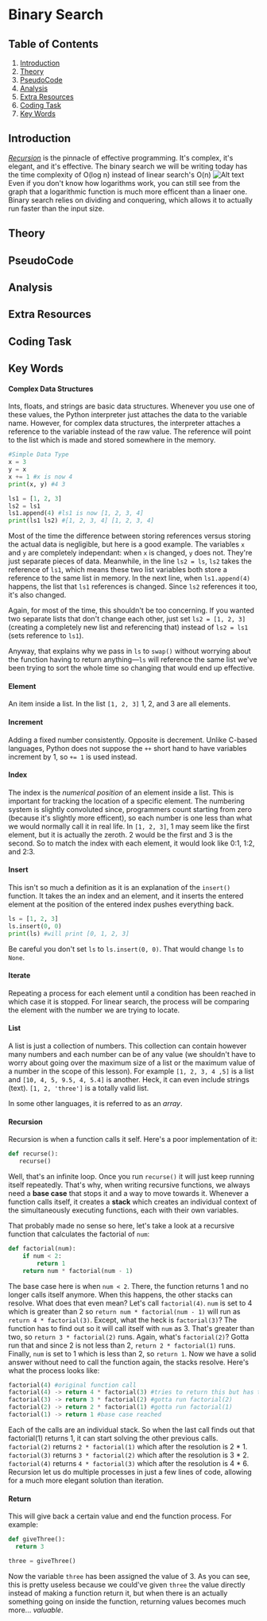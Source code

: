 # Binary Search

## Table of Contents
1. [Introduction](#introduction "Why the heck is this important?")
2. [Theory](#theory "Alright, how the heck do I do this?")
3. [PseudoCode](#pseudocode "Let's kinda code this!")
4. [Analysis](#analysis "A bit info")
5. [Extra Resources](#extra-resources "Wanna learn more!")
6. [Coding Task](#coding-task "Coding challenge")
7. [Key Words](#key-words "Important terms")

## Introduction
[*Recursion*](#recursion "Anadromi") is the pinnacle of effective programming. It's complex, it's elegant, and it's effective. The binary search we will be writing today has the time complexity of O(log n) instead of linear search's O(n)
![Alt text](https://github.com/haw230/the-anadromi-project/blob/pictures/linear_vs_log.png)
Even if you don't know how logarithms work, you can still see from the graph that a logarithmic function is much more efficent than a linaer one. Binary search relies on dividing and conquering, which allows it to actually run faster than the input size.

## Theory

## PseudoCode

## Analysis

## Extra Resources

## Coding Task

## Key Words
#### Complex Data Structures
Ints, floats, and strings are basic data structures. Whenever you use one of these values, the Python interpreter just attaches the data to the variable name. However, for complex data structures, the interpreter attaches a reference to the variable instead of the raw value. The reference will point to the list which is made and stored somewhere in the memory.
```python
#Simple Data Type
x = 3
y = x
x += 1 #x is now 4
print(x, y) #4 3

ls1 = [1, 2, 3]
ls2 = ls1
ls1.append(4) #ls1 is now [1, 2, 3, 4]
print(ls1 ls2) #[1, 2, 3, 4] [1, 2, 3, 4]
```
Most of the time the difference between storing references versus storing the actual data is negligible, but here is a good example. The variables ```x``` and ```y``` are completely independant: when ```x``` is changed, ```y``` does not. They're just separate pieces of data. Meanwhile, in the line ```ls2 = ls```, ```ls2``` takes the reference of ```ls1```, which means these two list variables both store a reference to the same list in memory. In the next line, when ```ls1.append(4)``` happens, the list that ```ls1``` references is changed. Since ```ls2``` references it too, it's also changed.

Again, for most of the time, this shouldn't be too concerning. If you wanted two separate lists that don't change each other, just set ```ls2 = [1, 2, 3]``` (creating a completely new list and referencing that) instead of ```ls2 = ls1``` (sets reference to ```ls1```).

Anyway, that explains why we pass in ```ls``` to ```swap()``` without worrying about the function having to return anything—```ls``` will reference the same list we've been trying to sort the whole time so changing that would end up effective.

#### Element
An item inside a list. In the list ```[1, 2, 3]``` 1, 2, and 3 are all elements.

#### Increment
Adding a fixed number consistently. Opposite is decrement. Unlike C-based languages, Python does not suppose the ```++``` short hand to have variables increment by 1, so ```+= 1``` is used instead.

#### Index
The index is the *numerical position* of an element inside a list. This is important for tracking the location of a specific element. The numbering system is slightly convoluted since, programmers count starting from zero (because it's slightly more efficent), so each number is one less than what we would normally call it in real life. In ```[1, 2, 3]```, 1 may seem like the first element, but it is actually the zeroth. 2 would be the first and 3 is the second. So to match the index with each element, it would look like 0:1, 1:2, and 2:3.

#### Insert
This isn't so much a definition as it is an explanation of the ```insert()``` function. It takes the an index and an element, and it inserts the entered element at the position of the entered index pushes everything back.
```python
ls = [1, 2, 3]
ls.insert(0, 0)
print(ls) #will print [0, 1, 2, 3]
```
Be careful you don't set ```ls``` to ```ls.insert(0, 0)```. That would change ```ls``` to ```None```.

#### Iterate
Repeating a process for each element until a condition has been reached in which case it is stopped. For linear search, the process will be comparing the element with the number we are trying to locate.

#### List
A list is just a collection of numbers. This collection can contain however many numbers and each number can be of any value (we shouldn't have to worry about going over the maximum size of a list or the maximum value of a number in the scope of this lesson). For example ```[1, 2, 3, 4 ,5]``` is a list and ```[10, 4, 5, 9.5, 4, 5.4]``` is another. Heck, it can even include strings (text). ```[1, 2, 'three']``` is a totally valid list. 

In some other languages, it is referred to as an *array*.

#### Recursion
Recursion is when a function calls it self. Here's a poor implementation of it:
 ```python
 def recurse():
    recurse()
```
Well, that's an infinite loop. Once you run ```recurse()``` it will just keep running itself repeatedly. That's why, when writing recursive functions, we always need a **base case** that stops it and a way to move towards it. Whenever a function calls itself, it creates a **stack** which creates an individual context of the simultaneously executing functions, each with their own variables.

That probably made no sense so here, let's take a look at a recursive function that calculates the factorial of ```num```:
```python
def factorial(num):
    if num < 2:
        return 1
    return num * factorial(num - 1)
```
The base case here is when ```num < 2```. There, the function returns 1 and no longer calls itself anymore. When this happens, the other stacks can resolve. What does that even mean? Let's call ```factorial(4)```. ```num``` is set to 4 which is greater than 2 so ```return num * factorial(num - 1)``` will run as ```return 4 * factorial(3)```. Except, what the heck is ```factorial(3)```? The function has to find out so it will call itself with ```num``` as 3. That's greater than two, so ```return 3 * factorial(2)``` runs. Again, what's ```factorial(2)```? Gotta run that and since 2 is not less than 2, ```return 2 * factorial(1)``` runs. Finally, ```num``` is set to 1 which is less than 2, so ```return 1```. Now we have a solid answer without need to call the function again, the stacks resolve. Here's what the process looks like:
```python
factorial(4) #original function call
factorial(4) -> return 4 * factorial(3) #tries to return this but has to run factorial(3)
factorial(3) -> return 3 * factorial(2) #gotta run factorial(2)
factorial(2) -> return 2 * factorial(1) #gotta run factorial(1)
factorial(1) -> return 1 #base case reached
```
Each of the calls are an individual stack. So when the last call finds out that factorial(1) returns 1, it can start solving the other previous calls. ```factorial(2)``` returns ```2 * factorial(1)``` which after the resolution is 2 * 1. ```factorial(3)``` returns ```3 * factorial(2)``` which after the resolution is 3 * 2. ```factorial(4)``` returns ```4 * factorial(3)``` which after the resolution is 4 * 6. Recursion let us do multiple processes in just a few lines of code, allowing for a much more elegant solution than iteration. 

#### Return
This will give back a certain value and end the function process. For example:
```python
def giveThree():
  return 3

three = giveThree()
```
Now the variable ```three``` has been assigned the value of 3. As you can see, this is pretty useless because we could've given ```three``` the value directly instead of making a function return it, but when there is an actually something going on inside the function, returning values becomes much more... *valuable*.
